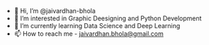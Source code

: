 - 👋 Hi, I’m @jaivardhan-bhola
- 👀 I’m interested in Graphic Deesigning and Python Development 
- 🌱 I’m currently learning Data Science and Deep Learning 
- 📫 How to reach me - jaivardhan.bhola@gmail.com
